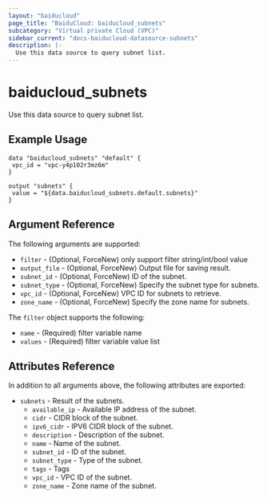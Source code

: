 ```yaml
---
layout: "baiducloud"
page_title: "BaiduCloud: baiducloud_subnets"
subcategory: "Virtual private Cloud (VPC)"
sidebar_current: "docs-baiducloud-datasource-subnets"
description: |-
  Use this data source to query subnet list.
---
```


# baiducloud_subnets

Use this data source to query subnet list.

## Example Usage

```hcl
data "baiducloud_subnets" "default" {
 vpc_id = "vpc-y4p102r3mz6m"
}

output "subnets" {
 value = "${data.baiducloud_subnets.default.subnets}"
}
```

## Argument Reference

The following arguments are supported:

* `filter` - (Optional, ForceNew) only support filter string/int/bool value
* `output_file` - (Optional, ForceNew) Output file for saving result.
* `subnet_id` - (Optional, ForceNew) ID of the subnet.
* `subnet_type` - (Optional, ForceNew) Specify the subnet type for subnets.
* `vpc_id` - (Optional, ForceNew) VPC ID for subnets to retrieve.
* `zone_name` - (Optional, ForceNew) Specify the zone name for subnets.

The `filter` object supports the following:

* `name` - (Required) filter variable name
* `values` - (Required) filter variable value list

## Attributes Reference

In addition to all arguments above, the following attributes are exported:

* `subnets` - Result of the subnets.
  * `available_ip` - Available IP address of the subnet.
  * `cidr` - CIDR block of the subnet.
  * `ipv6_cidr` - IPV6 CIDR block of the subnet.
  * `description` - Description of the subnet.
  * `name` - Name of the subnet.
  * `subnet_id` - ID of the subnet.
  * `subnet_type` - Type of the subnet.
  * `tags` - Tags
  * `vpc_id` - VPC ID of the subnet.
  * `zone_name` - Zone name of the subnet.


